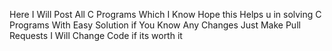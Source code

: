 Here I Will Post All C Programs Which I Know Hope this Helps u in solving C Programs With Easy Solution if You Know Any Changes Just Make Pull Requests I Will Change Code if its worth it
